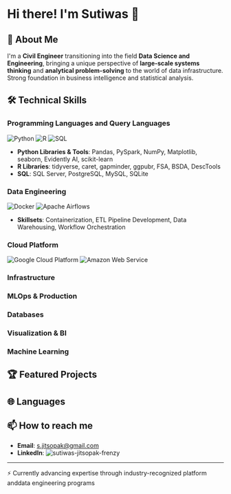 # Hi there! I'm Sutiwas 👋

## 🚀 About Me

I'm a **Civil Engineer** transitioning into the field **Data Science and Engineering**, bringing a unique perspective of **large-scale systems thinking** and **analytical problem-solving** to the world of data infrastructure. Strong foundation in business intelligence and statistical analysis.

## 🛠️ Technical Skills
### Programming Languages and Query Languages
![Python](https://img.shields.io/badge/-Python-3776AB?style=flat-square&logo=python&logoColor=white)
![R](https://img.shields.io/badge/-R-276DC3?style=flat-square&logo=r&logoColor=white)
![SQL](https://img.shields.io/badge/-SQL-4479A1?style=flat-square&logo=mysql&logoColor=white)

- **Python Libraries & Tools**: Pandas, PySpark, NumPy, Matplotlib, seaborn, Evidently AI, scikit-learn
- **R Libraries**: tidyverse, caret, gapminder, ggpubr, FSA, BSDA, DescTools
- **SQL**: SQL Server, PostgreSQL, MySQL, SQLite

### Data Engineering
![Docker](https://img.shields.io/badge/-Docker-2496ED?style=flat-square&logo=docker&logoColor=white)
![Apache Airflows](https://img.shields.io/badge/-Apache%20Airflow-017CEE?style=flat-square&logo=apache-airflow&logoColor=white)
- **Skillsets**: Containerization, ETL Pipeline Development, Data Warehousing, Workflow Orchestration

### Cloud Platform
![Google Cloud Platform](https://img.shields.io/badge/-Google%20Cloud-4285F4?style=flat-square&logo=google-cloud&logoColor=white)
![Amazon Web Service](https://img.shields.io/badge/-AWS-232F3E?style=flat-square&logo=amazon-aws&logoColor=Brown)

### Infrastructure

### MLOps & Production

### Databases

### Visualization & BI

### Machine Learning

## 🏆 Featured Projects



## 🌐 Languages

## 📫 How to reach me
- **Email**: s.jitsopak@gmail.com
- **LinkedIn**: ![sutiwas-jitsopak-frenzy](https://www.linkedin.com/in/sutiwas-jitsopak-frenzy/)
---
⚡ Currently advancing expertise through industry-recognized platform anddata engineering programs
